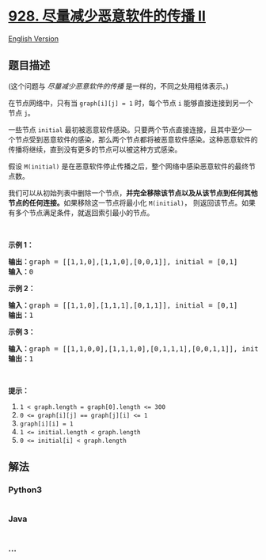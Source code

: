 # [928. 尽量减少恶意软件的传播 II](https://leetcode-cn.com/problems/minimize-malware-spread-ii)

[English Version](/solution/0900-0999/0928.Minimize%20Malware%20Spread%20II/README_EN.md)

## 题目描述

<!-- 这里写题目描述 -->
<p>(这个问题与&nbsp;<em>尽量减少恶意软件的传播&nbsp;</em>是一样的，不同之处用粗体表示。)</p>

<p>在节点网络中，只有当&nbsp;<code>graph[i][j] = 1</code>&nbsp;时，每个节点&nbsp;<code>i</code>&nbsp;能够直接连接到另一个节点&nbsp;<code>j</code>。</p>

<p>一些节点&nbsp;<code>initial</code>&nbsp;最初被恶意软件感染。只要两个节点直接连接，且其中至少一个节点受到恶意软件的感染，那么两个节点都将被恶意软件感染。这种恶意软件的传播将继续，直到没有更多的节点可以被这种方式感染。</p>

<p>假设&nbsp;<code>M(initial)</code>&nbsp;是在恶意软件停止传播之后，整个网络中感染恶意软件的最终节点数。</p>

<p>我们可以从初始列表中删除一个节点，<strong>并完全移除该节点以及从该节点到任何其他节点的任何连接。</strong>如果移除这一节点将最小化&nbsp;<code>M(initial)</code>，&nbsp;则返回该节点。如果有多个节点满足条件，就返回索引最小的节点。</p>

<p>&nbsp;</p>

<ol>
</ol>

<p><strong>示例 1：</strong></p>

<pre><strong>输出：</strong>graph = [[1,1,0],[1,1,0],[0,0,1]], initial = [0,1]
<strong>输入：</strong>0
</pre>

<p><strong>示例 2：</strong></p>

<pre><strong>输入：</strong>graph = [[1,1,0],[1,1,1],[0,1,1]], initial = [0,1]
<strong>输出：</strong>1
</pre>

<p><strong>示例 3：</strong></p>

<pre><strong>输入：</strong>graph = [[1,1,0,0],[1,1,1,0],[0,1,1,1],[0,0,1,1]], initial = [0,1]
<strong>输出：</strong>1
</pre>

<p>&nbsp;</p>

<p><strong>提示：</strong></p>

<ol>
	<li><code>1 &lt; graph.length = graph[0].length &lt;= 300</code></li>
	<li><code>0 &lt;= graph[i][j] == graph[j][i] &lt;= 1</code></li>
	<li><code>graph[i][i] = 1</code></li>
	<li><code>1 &lt;= initial.length &lt; graph.length</code></li>
	<li><code>0 &lt;= initial[i] &lt; graph.length</code></li>
</ol>

## 解法

<!-- 这里可写通用的实现逻辑 -->

<!-- tabs:start -->

### **Python3**

<!-- 这里可写当前语言的特殊实现逻辑 -->

```python

```

### **Java**

<!-- 这里可写当前语言的特殊实现逻辑 -->

```java

```

### **...**

```

```

<!-- tabs:end -->
